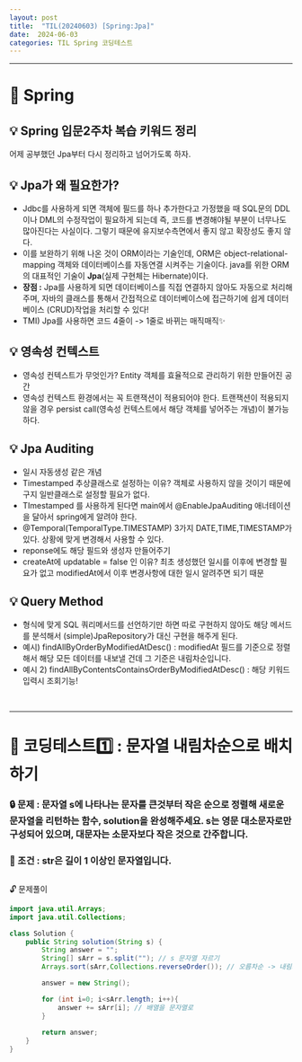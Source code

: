 ```yaml
---
layout: post
title:  "TIL(20240603) [Spring:Jpa]"
date:  2024-06-03
categories: TIL Spring 코딩테스트
---
```


---------------------------------------------------------------------


# 📌 Spring 

## 💡 Spring 입문2주차 복습 키워드 정리

어제 공부했던 Jpa부터 다시 정리하고 넘어가도록 하자.

## 💡 Jpa가 왜 필요한가? 
- Jdbc를 사용하게 되면 객체에 필드를 하나 추가한다고 가정했을 때
SQL문의 DDL이나 DML의 수정작업이 필요하게 되는데 즉, 코드를 변경해야될 부분이 너무나도 많아진다는 사실이다. 그렇기 때문에 유지보수측면에서 좋지 않고 확장성도 좋지 않다. 
- 이를 보완하기 위해 나온 것이 ORM이라는 기술인데, ORM은 object-relational-mapping 객체와 데이터베이스를 자동연결 시켜주는 기술이다. java를 위한 ORM의 대표적인 기술이 **Jpa**(실제 구현체는 Hibernate)이다. 
- **장점 :** Jpa를 사용하게 되면 데이터베이스를 직접 연결하지 않아도 자동으로 처리해주며, 자바의 클래스를 통해서 간접적으로 데이터베이스에 접근하기에 쉽게 데이터베이스 (CRUD)작업을 처리할 수 있다!
- TMI) Jpa를 사용하면 코드 4줄이 -> 1줄로 바뀌는 매직매직✨

## 💡 영속성 컨텍스트
- 영속성 컨텍스트가 무엇인가? Entity 객체를 효율적으로 관리하기 위한 만들어진 공간
- 영속성 컨텍스트 환경에서는 꼭 트랜잭션이 적용되어야 한다. 트랜잭션이 적용되지 않을 경우 persist call(영속성 컨텍스트에서 해당 객체를 넣어주는 개념)이 불가능하다. 

## 💡 Jpa Auditing 
- 일시 자동생성 같은 개념
- Timestamped 추상클래스로 설정하는 이유? 객체로 사용하지 않을 것이기 때문에 구지 일반클래스로 설정할 필요가 없다.
- TImestamped 를 사용하게 된다면 main에서 @EnableJpaAuditing 애너테이션을 달아서 spring에게 알려야 한다.
- @Temporal(TemporalType.TIMESTAMP) 3가지 DATE,TIME,TIMESTAMP가 있다. 상황에 맞게 변경해서 사용할 수 있다.
- reponse에도 해당 필드와 생성자 만들어주기
- createAt에 updatable = false 인 이유? 최초 생성했던 일시를 이후에 변경할 필요가 없고 modifiedAt에서 이후 변경사항에 대한 일시 알려주면 되기 때문

## 💡 Query Method 
- 형식에 맞게 SQL 쿼리메서드를 선언하기만 하면 따로 구현하지 않아도 해당 메서드를 분석해서 (simple)JpaRepository가 대신 구현을 해주게 된다.
- 예시) findAllByOrderByModifiedAtDesc() : modifiedAt 필드를 기준으로 정렬해서 해당 모든 데이터를 내보낼 건데 그 기준은 내림차순입니다.
- 예시 2) findAllByContentsContainsOrderByModifiedAtDesc() : 해당 키워드 입력시 조회기능!

<br>

---------------------------------------------------------------------

# 📌 코딩테스트1️⃣ : 문자열 내림차순으로 배치하기

### 🔒 문제 : 문자열 s에 나타나는 문자를 큰것부터 작은 순으로 정렬해 새로운 문자열을 리턴하는 함수, solution을 완성해주세요. s는 영문 대소문자로만 구성되어 있으며, 대문자는 소문자보다 작은 것으로 간주합니다.

### 🚫 조건 : str은 길이 1 이상인 문자열입니다.


##
 🔓 문제풀이

```java
import java.util.Arrays;
import java.util.Collections;

class Solution {
    public String solution(String s) {
        String answer = "";
        String[] sArr = s.split(""); // s 문자열 자르기
        Arrays.sort(sArr,Collections.reverseOrder()); // 오름차순 -> 내림차순

        answer = new String();

        for (int i=0; i<sArr.length; i++){
            answer += sArr[i]; // 배열을 문자열로 
        }
        
        return answer;
    }
}
```
